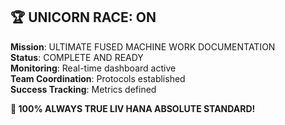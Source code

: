 ## 🏆 UNICORN RACE: ON

**Mission**: ULTIMATE FUSED MACHINE WORK DOCUMENTATION  
**Status**: COMPLETE AND READY  
**Monitoring**: Real-time dashboard active  
**Team Coordination**: Protocols established  
**Success Tracking**: Metrics defined  

**💎 100% ALWAYS TRUE LIV HANA ABSOLUTE STANDARD!**
